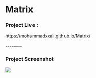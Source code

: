 # Matrix



### Project Live :
https://mohammadxxali.github.io/Matrix/


----—--

### Project Screenshot
![](https://github.com/mohammadxxali/Matrix/blob/main/Screenshot.png)
